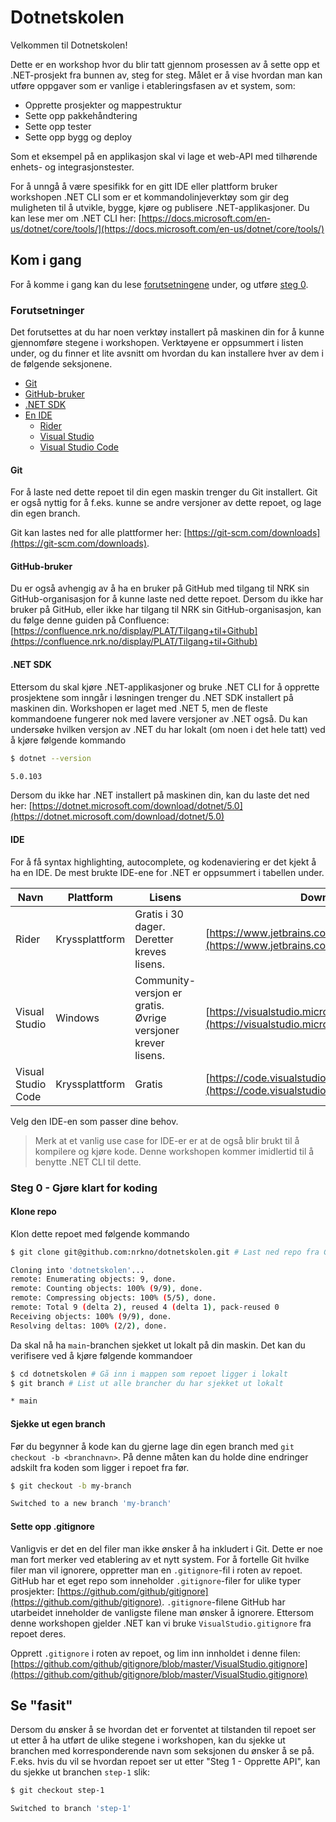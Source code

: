 # Dotnetskolen

Velkommen til Dotnetskolen!

Dette er en workshop hvor du blir tatt gjennom prosessen av å sette opp et .NET-prosjekt fra bunnen av, steg for steg. Målet er å vise hvordan man kan utføre oppgaver som er vanlige i etableringsfasen av et system, som:

- Opprette prosjekter og mappestruktur
- Sette opp pakkehåndtering
- Sette opp tester
- Sette opp bygg og deploy

Som et eksempel på en applikasjon skal vi lage et web-API med tilhørende enhets- og integrasjonstester.

For å unngå å være spesifikk for en gitt IDE eller plattform bruker workshopen .NET CLI som er et kommandolinjeverktøy som gir deg muligheten til å utvikle, bygge, kjøre og publisere .NET-applikasjoner. Du kan lese mer om .NET CLI her: [https://docs.microsoft.com/en-us/dotnet/core/tools/](https://docs.microsoft.com/en-us/dotnet/core/tools/)

## Kom i gang

For å komme i gang kan du lese [forutsetningene](#Forutsetninger) under, og utføre [steg 0](#steg-0---last-ned-koden).

### Forutsetninger

Det forutsettes at du har noen verktøy installert på maskinen din for å kunne gjennomføre stegene i workshopen. Verktøyene er oppsummert i listen under, og du finner et lite avsnitt om hvordan du kan installere hver av dem i de følgende seksjonene.

- [Git](#Git)
- [GitHub-bruker](#GitHub-bruker)
- [.NET SDK](#NET-SDK)
- [En IDE](#IDE)
  - [Rider](https://www.jetbrains.com/rider/download)
  - [Visual Studio](https://visualstudio.microsoft.com/vs/community)
  - [Visual Studio Code](https://code.visualstudio.com/download)

#### Git

For å laste ned dette repoet til din egen maskin trenger du Git installert. Git er også nyttig for å f.eks. kunne se andre versjoner av dette repoet, og lage din egen branch.

Git kan lastes ned for alle plattformer her: [https://git-scm.com/downloads](https://git-scm.com/downloads).

#### GitHub-bruker

Du er også avhengig av å ha en bruker på GitHub med tilgang til NRK sin GitHub-organisasjon for å kunne laste ned dette repoet. Dersom du ikke har bruker på GitHub, eller ikke har tilgang til NRK sin GitHub-organisasjon, kan du følge denne guiden på Confluence: [https://confluence.nrk.no/display/PLAT/Tilgang+til+Github](https://confluence.nrk.no/display/PLAT/Tilgang+til+Github)

#### .NET SDK

Ettersom du skal kjøre .NET-applikasjoner og bruke .NET CLI for å opprette prosjektene som inngår i løsningen trenger du .NET SDK installert på maskinen din. Workshopen er laget med .NET 5, men de fleste kommandoene fungerer nok med lavere versjoner av .NET også. Du kan undersøke hvilken versjon av .NET du har lokalt (om noen i det hele tatt) ved å kjøre følgende kommando

``` bash
$ dotnet --version

5.0.103
```

Dersom du ikke har .NET installert på maskinen din, kan du laste det ned her: [https://dotnet.microsoft.com/download/dotnet/5.0](https://dotnet.microsoft.com/download/dotnet/5.0)

#### IDE

For å få syntax highlighting, autocomplete, og kodenaviering er det kjekt å ha en IDE. De mest brukte IDE-ene for .NET er oppsummert i tabellen under.

| Navn | Plattform | Lisens | Download |
| - | - | - | - |
| Rider | Kryssplattform | Gratis i 30 dager. Deretter kreves lisens. | [https://www.jetbrains.com/rider/download](https://www.jetbrains.com/rider/download) |
| Visual Studio|Windows | Community-versjon er gratis. Øvrige versjoner krever lisens. |[https://visualstudio.microsoft.com/vs/community](https://visualstudio.microsoft.com/vs/community)|
| Visual Studio Code | Kryssplattform | Gratis | [https://code.visualstudio.com/download](https://code.visualstudio.com/download) |

Velg den IDE-en som passer dine behov.

> Merk at et vanlig use case for IDE-er er at de også blir brukt til å kompilere og kjøre kode. Denne workshopen kommer imidlertid til å benytte .NET CLI til dette.

### Steg 0 - Gjøre klart for koding

#### Klone repo

Klon dette repoet med følgende kommando

``` bash
$ git clone git@github.com:nrkno/dotnetskolen.git # Last ned repo fra GitHub til din maskin

Cloning into 'dotnetskolen'...
remote: Enumerating objects: 9, done.
remote: Counting objects: 100% (9/9), done.
remote: Compressing objects: 100% (5/5), done.
remote: Total 9 (delta 2), reused 4 (delta 1), pack-reused 0
Receiving objects: 100% (9/9), done.
Resolving deltas: 100% (2/2), done.
```

Da skal nå ha `main`-branchen sjekket ut lokalt på din maskin. Det kan du verifisere ved å kjøre følgende kommandoer

``` bash
$ cd dotnetskolen # Gå inn i mappen som repoet ligger i lokalt
$ git branch # List ut alle brancher du har sjekket ut lokalt

* main
```

#### Sjekke ut egen branch

Før du begynner å kode kan du gjerne lage din egen branch med `git checkout -b <branchnavn>`. På denne måten kan du holde dine endringer adskilt fra koden som ligger i repoet fra før.

``` bash
$ git checkout -b my-branch

Switched to a new branch 'my-branch'
```

#### Sette opp .gitignore

Vanligvis er det en del filer man ikke ønsker å ha inkludert i Git. Dette er noe man fort merker ved etablering av et nytt system. For å fortelle Git hvilke filer man vil ignorere, oppretter man en `.gitignore`-fil i roten av repoet. GitHub har et eget repo som inneholder `.gitignore`-filer for ulike typer prosjekter: [https://github.com/github/gitignore](https://github.com/github/gitignore). `.gitignore`-filene GitHub har utarbeidet inneholder de vanligste filene man ønsker å ignorere. Ettersom denne workshopen gjelder .NET kan vi bruke `VisualStudio.gitignore` fra repoet deres.

Opprett `.gitignore` i roten av repoet, og lim inn innholdet i denne filen: [https://github.com/github/gitignore/blob/master/VisualStudio.gitignore](https://github.com/github/gitignore/blob/master/VisualStudio.gitignore)

## Se "fasit"

Dersom du ønsker å se hvordan det er forventet at tilstanden til repoet ser ut etter å ha utført de ulike stegene i workshopen, kan du sjekke ut branchen med korresponderende navn som seksjonen du ønsker å se på. F.eks. hvis du vil se hvordan repoet ser ut etter "Steg 1 - Opprette API", kan du sjekke ut branchen `step-1` slik:

``` bash
$ git checkout step-1

Switched to branch 'step-1'
```
